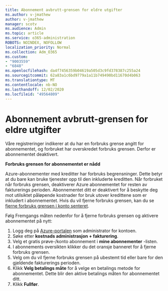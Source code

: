 ```yaml
---
title: Abonnement avbrutt-grensen for eldre utgifter
ms.author: v-jmathew
author: v-jmathew
manager: scotv
ms.audience: Admin
ms.topic: article
ms.service: o365-administration
ROBOTS: NOINDEX, NOFOLLOW
localization_priority: Normal
ms.collection: Adm_O365
ms.custom:
- "9003559"
- "6848"
ms.openlocfilehash: da4f7456359b04619a505d3c9fd378387c255a24
ms.sourcegitcommit: 62a83a1c6bd9779a1a11b749490bd11670d4b063
ms.translationtype: MT
ms.contentlocale: nb-NO
ms.lasthandoff: 12/02/2020
ms.locfileid: "49564809"
---
```

# <a name="subscription-cancelled---legacy---spending-limit"></a>Abonnement avbrutt-grensen for eldre utgifter

Våre registreringer indikerer at du har en forbruks grense angitt for abonnementet, og forbruket har overskredet forbruks grensen. Derfor er abonnementet deaktivert.

**Forbruks grensen for abonnementet er nådd**

Azure-abonnementer med kreditter har forbruks begrensninger. Dette betyr at du bare kan bruke tjenester opp til den inkluderte kreditten. Når forbruket når forbruks grensen, deaktiverer Azure abonnementet for resten av fakturerings perioden. Abonnementet ditt er deaktivert for å beskytte deg mot utilsiktet påløpende kostnader for bruk utover kredittene som er inkludert i abonnementet. Hvis du vil fjerne forbruks grensen, kan du se [fjerne forbruks grensen i konto senteret](https://docs.microsoft.com/azure/cost-management-billing/manage/spending-limit#remove).

Følg Fremgangs måten nedenfor for å fjerne forbruks grensen og aktivere abonnementet på nytt:

1. Logg deg på [Azure-portalen](https://portal.azure.com/) som administrator for kontoen.
2. Søke etter **kostnads administrasjon + fakturering**.
3. Velg et gratis prøve-/konto abonnement i **mine abonnementer** -listen.
4. I abonnements oversikten klikker du det oransje banneret for å fjerne forbruks grensen.
5. Velg om du vil fjerne forbruks grensen på ubestemt tid eller bare for den gjeldende fakturerings perioden.
6. Klikk **Velg betalings måte** for å velge en betalings metode for abonnementet. Dette blir den aktive betalings måten for abonnementet ditt.
7. Klikk **Fullfør**.
